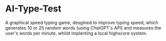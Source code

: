 # AI-Type-Test
A graphical speed typing game, desgined to improve typing speed, which generates 10 or 25 random words (using ChatGPT's API) and measures the user's words per minute, whilst implenting a local highscore system.
